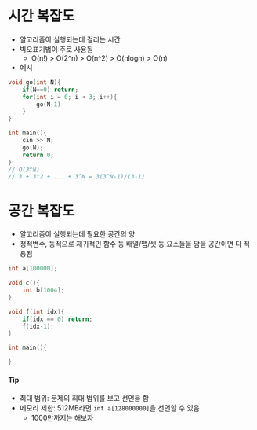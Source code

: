 # 시간 복잡도
- 알고리즘이 실행되는데 걸리는 시간
- 빅오표기법이 주로 사용됨
    - O(n!) > O(2^n) > O(n^2) > O(nlogn) > O(n)
- 예시
```cpp
void go(int N){
    if(N==0) return;
    for(int i = 0; i < 3; i++){
        go(N-1)
    }
}

int main(){
    cin >> N;
    go(N);
    return 0;
}
// O(3^N)
// 3 + 3^2 + ... + 3^N = 3(3^N-1)/(3-1)
```


# 공간 복잡도
- 알고리즘이 실행되는데 필요한 공간의 양
- 정적변수, 동적으로 재귀적인 함수 등 배열/맵/셋 등 요소들을 담을 공간이면 다 적용됨

```cpp
int a[100000];

void c(){
    int b[1004];
}

void f(int idx){
    if(idx == 0) return;
    f(idx-1);
}

int main(){

}
```

#### Tip
- 최대 범위: 문제의 최대 범위를 보고 선언을 함
- 메모리 제한: 512MB라면 `int a[128000000]`을 선언할 수 있음
    - 1000만까지는 해보자